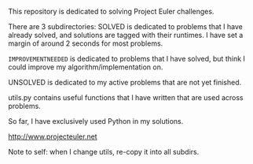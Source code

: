 This repository is dedicated to solving Project Euler challenges.

There are 3 subdirectories:
SOLVED is dedicated to problems that I have already solved, and solutions are tagged with their runtimes. I have set a margin of around 2 seconds for most problems.

`IMPROVEMENTNEEDED` is dedicated to problems that I have solved, but think I could improve my algorithm/implementation on.

UNSOLVED is dedicated to my active problems that are not yet finished.

utils.py contains useful functions that I have written that are used across problems.

So far, I have exclusively used Python in my solutions.

http://www.projecteuler.net

Note to self: when I change utils, re-copy it into all subdirs.